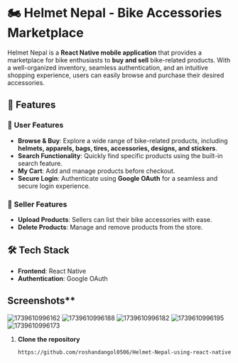 # 🏍️ Helmet Nepal - Bike Accessories Marketplace  

Helmet Nepal is a **React Native mobile application** that provides a marketplace for bike enthusiasts to **buy and sell** bike-related products. With a well-organized inventory, seamless authentication, and an intuitive shopping experience, 
users can easily browse and purchase their desired accessories.  

## 🚀 Features  

### 🛒 **User Features**  
- **Browse & Buy**: Explore a wide range of bike-related products, including **helmets, apparels, bags, tires, accessories, designs, and stickers**.  
- **Search Functionality**: Quickly find specific products using the built-in search feature.  
- **My Cart**: Add and manage products before checkout.  
- **Secure Login**: Authenticate using **Google OAuth** for a seamless and secure login experience.  

### 🏪 **Seller Features**  
- **Upload Products**: Sellers can list their bike accessories with ease.  
- **Delete Products**: Manage and remove products from the store.  

## 🛠️ **Tech Stack**  
- **Frontend**: React Native  
- **Authentication**: Google OAuth  

## Screenshots**  
![1739610996162](https://github.com/user-attachments/assets/f9b86e75-8b08-4f5b-a6fd-28345269cced)
![1739610996188](https://github.com/user-attachments/assets/4d91ddac-583e-448c-982f-e1aa913720ba)
![1739610996182](https://github.com/user-attachments/assets/042b4de3-eec5-4e8d-954c-7c2de2da96a1)
![1739610996195](https://github.com/user-attachments/assets/82f7c4a9-b356-4b3f-bf3a-ffbbfee00585)
![1739610996173](https://github.com/user-attachments/assets/962f6268-e42f-4c3b-898c-2470f8a021f8)



1. **Clone the repository**  
   ```sh
   https://github.com/roshandangol0506/Helmet-Nepal-using-react-native.git
